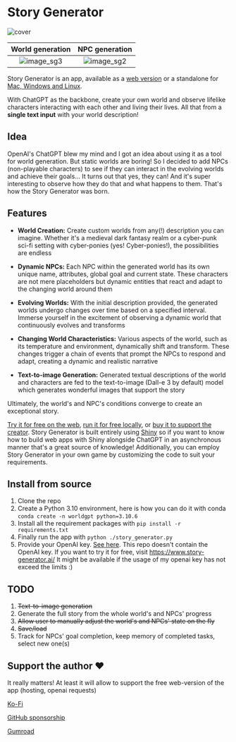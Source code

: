# Story Generator

![cover](https://github.com/Dene33/world-gpt/assets/27821127/b8a09e3e-e79f-47ff-900e-cba31197738f)

World generation            |  NPC generation
:-------------------------:|:-------------------------:
![image_sg3](https://github.com/Dene33/world-gpt/assets/27821127/80a8e236-f22e-480b-bb3e-64fa4cc1d075)  |  ![image_sg2](https://github.com/Dene33/world-gpt/assets/27821127/3ef90956-bc66-43cf-a6a1-dd63bbe307b9)

Story Generator is an app, available as a [web version](https://www.story-generator.ai/) or a standalone for [Mac, Windows and Linux](https://github.com/Dene33/world-gpt/releases).

With ChatGPT as the backbone, create your own world and observe lifelike characters interacting with each other and living their lives. All that from a **single text input** with your world description! 

## Idea

OpenAI's ChatGPT blew my mind and I got an idea about using it as a tool for world generation. But static worlds are boring! So I decided to add NPCs (non-playable characters) to see if they can interact in the evolving worlds and achieve their goals... It turns out that yes, they can! And it's super interesting to observe how they do that and what happens to them. That's how the Story Generator was born.

## Features

- **World Creation:** Create custom worlds from any(!) description you can imagine. Whether it's a medieval dark fantasy realm or a cyber-punk sci-fi setting with cyber-ponies (yes! Cyber-ponies!), the possibilities are endless
  
- **Dynamic NPCs:** Each NPC within the generated world has its own unique name, attributes, global goal and current state. These characters are not mere placeholders but dynamic entities that react and adapt to the changing world around them
  
- **Evolving Worlds:** With the initial description provided, the generated worlds undergo changes over time based on a specified interval. Immerse yourself in the excitement of observing a dynamic world that continuously evolves and transforms
  
- **Changing World Characteristics:** Various aspects of the world, such as its temperature and environment, dynamically shift and transform. These changes trigger a chain of events that prompt the NPCs to respond and adapt, creating a dynamic and realistic narrative

- **Text-to-image Generation:** Generated textual descriptions of the world and characters are fed to the text-to-image (Dall-e 3 by default) model which generates wonderful images that support the story

Ultimately, the world's and NPC's conditions converge to create an exceptional story.

[Try it for free on the web](https://www.story-generator.ai/), [run it for free locally](https://github.com/Dene33/world-gpt/releases), or [buy it to support the creator](https://dene33.gumroad.com/l/story-generator?referrer=https%3A%2F%2Fwww.story-generator.ai%2Fpricing%2F&wanted=true). Story Generator is built entirely using [Shiny](https://shiny.posit.co/py/) so if you want to know how to build web apps with Shiny alongside ChatGPT in an asynchronous manner that's a great source of knowledge! Additionally, you can employ Story Generator in your own game by customizing the code to suit your requirements.

## Install from source
1. Clone the repo
2. Create a Python 3.10 environment, here is how you can do it with conda `conda create -n worldgpt python=3.10.6`
3. Install all the requirement packages with `pip install -r requirements.txt`
4. Finally run the app with `python ./story_generator.py`
5. Provide your OpenAI key. [See here](https://help.openai.com/en/articles/4936850-where-do-i-find-my-api-key). This repo doesn't contain the OpenAI key. If you want to try it for free, visit https://www.story-generator.ai/ It might be available if the usage of my openai key has not exceed the limits :) 

## TODO
1. ~~Text-to-image generation~~
2. Generate the full story from the whole world's and NPCs' progress
3. ~~Allow user to manually adjust the world's and NPCs' state on the fly~~
4. ~~Save/load~~
5. Track for NPCs' goal completion, keep memory of completed tasks, select new one(s)

## Support the author :heart:
It really matters! At least it will allow to support the free web-version of the app (hosting, openai requests)

[Ko-Fi](https://ko-fi.com/dene33)

[GitHub sponsorship](https://github.com/sponsors/Dene)

[Gumroad](https://dene33.gumroad.com/l/story-generator?referrer=https%3A%2F%2Fwww.story-generator.ai%2Fpricing%2F&wanted=true)

